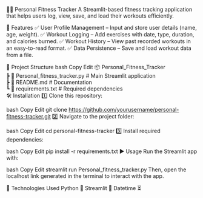 🏋️‍♂️ Personal Fitness Tracker
A Streamlit-based fitness tracking application that helps users log, view, save, and load their workouts efficiently.

🚀 Features
✅ User Profile Management – Input and store user details (name, age, weight).
✅ Workout Logging – Add exercises with date, type, duration, and calories burned.
✅ Workout History – View past recorded workouts in an easy-to-read format.
✅ Data Persistence – Save and load workout data from a file.

📂 Project Structure
bash
Copy
Edit
📦 Personal_Fitness_Tracker  
 ┣ 📜 Personal_fitness_tracker.py  # Main Streamlit application  
 ┣ 📜 README.md                     # Documentation  
 ┗ 📜 requirements.txt              # Required dependencies  
🛠 Installation
1️⃣ Clone this repository:

bash
Copy
Edit
git clone https://github.com/yourusername/personal-fitness-tracker.git
2️⃣ Navigate to the project folder:

bash
Copy
Edit
cd personal-fitness-tracker
3️⃣ Install required dependencies:

bash
Copy
Edit
pip install -r requirements.txt
▶️ Usage
Run the Streamlit app with:

bash
Copy
Edit
streamlit run Personal_fitness_tracker.py
Then, open the localhost link generated in the terminal to interact with the app.

📌 Technologies Used
Python 🐍
Streamlit 🎨
Datetime ⏳
